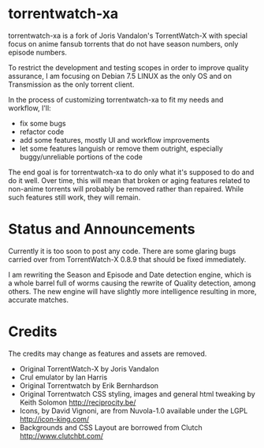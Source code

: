 torrentwatch-xa
===============

torrentwatch-xa is a fork of Joris Vandalon's TorrentWatch-X with special focus on anime fansub torrents that do not have season numbers, only episode numbers.

To restrict the development and testing scopes in order to improve quality assurance, I am focusing on Debian 7.5 LINUX as the only OS and on Transmission as the only torrent client.

In the process of customizing torrentwatch-xa to fit my needs and workflow, I'll:

- fix some bugs
- refactor code
- add some features, mostly UI and workflow improvements
- let some features languish or remove them outright, especially buggy/unreliable portions of the code
 
The end goal is for torrentwatch-xa to do only what it's supposed to do and do it well. Over time, this will mean that broken or aging features related to non-anime torrents will probably be removed rather than repaired. While such features still work, they will remain.

Status and Announcements
===============

Currently it is too soon to post any code. There are some glaring bugs carried over from TorrentWatch-X 0.8.9 that should be fixed immediately.

I am rewriting the Season and Episode and Date detection engine, which is a whole barrel full of worms causing the rewrite of Quality detection, among others. The new engine will have slightly more intelligence resulting in more, accurate matches.

Credits
===============

The credits may change as features and assets are removed.

- Original TorrentWatch-X by Joris Vandalon
- Crul emulator by Ian Harris
- Original Torrentwatch by Erik Bernhardson
- Original Torrentwatch CSS styling, images and general html tweaking by Keith Solomon http://reciprocity.be/
- Icons, by David Vignoni, are from Nuvola-1.0 available under the LGPL http://icon-king.com/
- Backgrounds and CSS Layout are borrowed from Clutch http://www.clutchbt.com/
